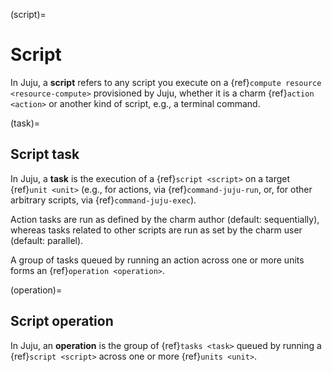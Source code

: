 (script)=
# Script

In Juju, a **script** refers to any script you execute on a {ref}`compute resource <resource-compute>` provisioned by Juju, whether it is a charm {ref}`action <action>` or another kind of script, e.g., a terminal command.


(task)=
## Script task


In Juju, a **task** is the execution of a {ref}`script <script>` on a target {ref}`unit <unit>` (e.g., for actions, via {ref}`command-juju-run`, or, for other arbitrary scripts, via {ref}`command-juju-exec`).

Action tasks are run as defined by the charm author (default: sequentially), whereas tasks related to other scripts are run as set by the charm user (default: parallel).

A group of tasks queued by running an action across one or more units forms an {ref}`operation <operation>`.


(operation)=
## Script operation

In Juju, an **operation** is the group of {ref}`tasks <task>` queued by running a {ref}`script <script>` across one or more {ref}`units <unit>`.

